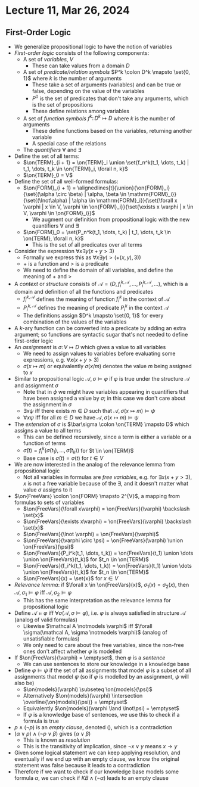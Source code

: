 # Lecture 11, Mar 26, 2024

## First-Order Logic

* We generalize propositional logic to have the notion of variables
* *First-order logic* consists of the following components:
	* A set of *variables*, $V$
		* These can take values from a domain $D$
	* A set of *predicate/relation symbols* $P^k \colon D^k \mapsto \set{0, 1}$ where $k$ is the number of arguments
		* These take a set of arguments (variables) and can be true or false, depending on the value of the variables
		* $P^0$ is the set of predicates that don't take any arguments, which is the set of propositions
		* These define relations among variables
	* A set of *function symbols* $f^k \colon D^k \mapsto D$ where $k$ is the number of arguments
		* These define functions based on the variables, returning another variable
		* A special case of the relations
	* The *quantifiers* $\forall$ and $\exists$
* Define the set of all terms:
	* $\on{TERM}_{i + 1} = \on{TERM}_i \union \set{f_n^k(t_1, \dots, t_k) | t_1, \dots, t_k \in \on{TERM}_i, \forall n, k}$
	* $\on{TERM}_0 = V$
* Define the set of all well-formed formulas:
	* $\on{FORM}_{i + 1} = \alignedlines[t]{\union}{\on{FORM}_i}{\set{(\alpha \circ \beta) | \alpha, \beta \in \mathrm{FORM}_i}}{\set{(\lnot\alpha) | \alpha \in \mathrm{FORM}_i}}{\set{\forall x \varphi | x \in V, \varphi \in \on{FORM}_i}}{\set{\exists x \varphi | x \in V, \varphi \in \on{FORM}_i}}$
		* We augment our definition from propositional logic with the new quantifiers $\forall$ and $\exists$
	* $\on{FORM}_0 = \set{P_n^k(t_1, \dots, t_k) | t_1, \dots, t_k \in \on{TERM}, \forall n, k}$
		* This is the set of all predicates over all terms
* Consider the expression $\forall x \exists y (x + y > 3)$
	* Formally we express this as $\forall x \exists y (>(+(x, y), 3))$
	* $+$ is a function and $>$ is a predicate
	* We need to define the domain of all variables, and define the meaning of + and >
* A *context* or *structure* consists of $\mathcal A = (D, f_i^{k, \mathcal A}, \dots, P_i^{k, \mathcal A}, \dots)$, which is a domain and definition of all the functions and predicates
	* $f_i^{k, \mathcal A}$ defines the meaning of function $f_i^k$ in the context of $\mathcal A$
	* $P_i^{k, \mathcal A}$ defines the meaning of predicate $P_i^k$ in the context $\mathcal A$
	* The definitions assign $D^k \mapsto \set{0, 1}$ for every combination of the values of the variables
* A $k$-ary function can be converted into a predicate by adding an extra argument; so functions are syntactic sugar that's not needed to define first-order logic
* An *assignment* is $\sigma \colon V \mapsto D$ which gives a value to all variables
	* We need to assign values to variables before evaluating some expressions, e.g. $\forall x(x + y > 3)$
	* $\sigma(x \mapsto m)$ or equivalently $\sigma(x / m)$ denotes the value $m$ being assigned to $x$
* Similar to propositional logic $\mathcal A, \sigma \models \varphi$ if $\varphi$ is true under the structure $\mathcal A$ and assignment $\sigma$
	* Note that in $\phi$ we might have variables appearing in quantifiers that have been assigned a value by $\sigma$; in this case we don't care about the assignment in $\sigma$
	* $\exists x\psi$ iff there exists $m \in D$ such that $\mathcal A, \sigma(x \mapsto m) \models \psi$
	* $\forall x\psi$ iff for all $m \in D$ we have $\mathcal A, \sigma(x \mapsto m) \models \psi$
* The *extension* of $\sigma$ is $\bar\sigma \colon \on{TERM} \mapsto D$ which assigns a value to all terms
	* This can be defined recursively, since a term is either a variable or a function of terms
	* $\bar\sigma(t) = f_i^k(\bar\sigma(t_1), \dots, \bar\sigma(t_k))$ for $t \in \on{TERM}$
	* Base case is $\bar\sigma(t) = \sigma(t)$ for $t \in V$
* We are now interested in the analog of the relevance lemma from propositional logic
	* Not all variables in formulas are *free variables*, e.g. for $\exists x(x + y > 3)$, $x$ is not a free variable because of the $\exists$, and it doesn't matter what value $\sigma$ assigns to it
* $\on{FreeVars} \colon \on{FORM} \mapsto 2^{V}$, a mapping from formulas to sets of variables
	* $\on{FreeVars}(\forall x\varphi) = \on{FreeVars}(\varphi) \backslash \set{x}$
	* $\on{FreeVars}(\exists x\varphi) = \on{FreeVars}(\varphi) \backslash \set{x}$
	* $\on{FreeVars}(\lnot \varphi) = \on{FreeVars}(\varphi)$
	* $\on{FreeVars}(\varphi \circ \psi) = \on{FreeVars}(\varphi) \union \on{FreeVars}(\psi)$
	* $\on{FreeVars}(P_i^k(t_1, \dots, t_k)) = \on{FreeVars}(t_1) \union \dots \union \on{FreeVars}(t_k)$ for $t_n \in \on{TERM}$
	* $\on{FreeVars}(f_i^k(t_1, \dots, t_k)) = \on{FreeVars}(t_1) \union \dots \union \on{FreeVars}(t_k)$ for $t_n \in \on{TERM}$
	* $\on{FreeVars}(x) = \set{x}$ for $x \in V$
* *Relevance lemma*: if $\forall x \in \on{FreeVars}(x)$, $\sigma _1(x) = \sigma _2(x)$, then $\mathcal A, \sigma _1 \models \varphi$ iff $\mathcal A, \sigma _2 \models \varphi$
	* This has the same interpretation as the relevance lemma for propositional logic
* Define $\mathcal A \models \varphi$ iff $\forall \sigma (\mathcal A, \sigma \models \varphi)$, i.e. $\varphi$ is always satisfied in structure $\mathcal A$ (analog of valid formulas)
	* Likewise $\mathcal A \notmodels \varphi$ iff $\forall \sigma(\mathcal A, \sigma \notmodels \varphi)$ (analog of unsatisfiable formulas)
	* We only need to care about the free variables, since the non-free ones don't affect whether $\varphi$ is modelled
* If $\on{FreeVars}(\varphi) = \emptyset$, then $\varphi$ is a *sentence*
	* We can use sentences to store our knowledge in a knowledge base
* Define $\varphi \models \psi$ if the set of all assignments that model $\varphi$ is a subset of all assignments that model $\psi$ (so if $\varphi$ is modelled by an assignment, $\psi$ will also be)
	* $\on{models}(\varphi) \subseteq \on{models}(\psi)$
	* Alternatively $\on{models}(\varphi) \intersection \overline{\on{models}(\psi)} = \emptyset$
	* Equivalently $\on{models}(\varphi \land \lnot\psi) = \emptyset$
	* If $\varphi$ is a knowledge base of sentences, we use this to check if a formula is true
* $p \land (\lnot p)$ is an *empty clause*, denoted $()$, which is a contradiction
* $(\alpha \lor p) \land (\lnot p \lor \beta)$ gives $(\alpha \lor \beta)$
	* This is known as *resolution*
	* This is the transitivity of implication, since $\lnot x \lor y$ means $x \to y$
* Given some logical statement we can keep applying resolution, and eventually if we end up with an empty clause, we know the original statement was false because it leads to a contradiction
* Therefore if we want to check if our knowledge base models some formula $\alpha$, we can check if $KB \land (\lnot \alpha)$ leads to an empty clause

